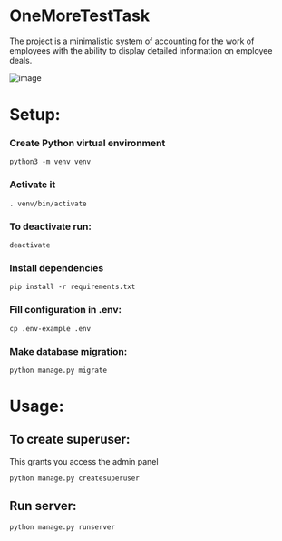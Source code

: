# OneMoreTestTask

The project is a minimalistic system of accounting for the work of employees with the ability to display detailed information on employee deals.  

![image](https://user-images.githubusercontent.com/75232682/132970725-27dc7c0b-15b2-4a4b-95f2-9d33a18171ee.png)

# Setup:
### Create Python virtual environment 
```
python3 -m venv venv
```
### Activate it
```
. venv/bin/activate
```
### To deactivate run:
```
deactivate
```
### Install dependencies
```
pip install -r requirements.txt
```

### Fill configuration in .env:
```
cp .env-example .env
```
### Make database migration:
```
python manage.py migrate
```
# Usage:

## To create superuser:
This grants you access the admin panel
```
python manage.py createsuperuser
```

## Run server:
```
python manage.py runserver
```
